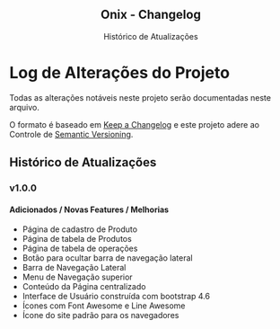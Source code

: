 <p align="center">
  <h2 align="center">Onix - Changelog</h2>
  <p align="center">Histórico de Atualizações</p>
</p>

# Log de Alterações do Projeto

Todas as alterações notáveis ​​neste projeto serão documentadas neste arquivo.

O formato é baseado em [Keep a Changelog](http://keepachangelog.com/) e este projeto adere ao Controle de [Semantic Versioning](http://semver.org/).

## Histórico de Atualizações

### v1.0.0

#### Adicionados / Novas Features / Melhorias

* Página de cadastro de Produto
* Página de tabela de Produtos
* Página de tabela de operações
* Botão para ocultar barra de navegação lateral
* Barra de Navegação Lateral
* Menu de Navegação superior
* Conteúdo da Página centralizado
* Interface de Usuário construída com bootstrap 4.6
* Ícones com Font Awesome e Line Awesome
* Ícone do site padrão para os navegadores
